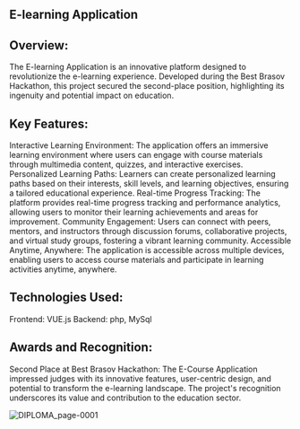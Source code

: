 ## E-learning Application 

## Overview:
The E-learning Application is an innovative platform designed to revolutionize the e-learning experience. Developed during the Best Brasov Hackathon, this project secured the second-place position, highlighting its ingenuity and potential impact on education.

## Key Features:
Interactive Learning Environment: The application offers an immersive learning environment where users can engage with course materials through multimedia content, quizzes, and interactive exercises.
Personalized Learning Paths: Learners can create personalized learning paths based on their interests, skill levels, and learning objectives, ensuring a tailored educational experience.
Real-time Progress Tracking: The platform provides real-time progress tracking and performance analytics, allowing users to monitor their learning achievements and areas for improvement.
Community Engagement: Users can connect with peers, mentors, and instructors through discussion forums, collaborative projects, and virtual study groups, fostering a vibrant learning community.
Accessible Anytime, Anywhere: The application is accessible across multiple devices, enabling users to access course materials and participate in learning activities anytime, anywhere.

## Technologies Used:
Frontend: VUE.js
Backend: php, MySql
## Awards and Recognition:
Second Place at Best Brasov Hackathon: The E-Course Application impressed judges with its innovative features, user-centric design, and potential to transform the e-learning landscape. The project's recognition underscores its value and contribution to the education sector.

                                
![DIPLOMA_page-0001](https://github.com/PascaleBogdan/E-course-application/assets/100681327/86572dc3-b9d0-4c91-9a2a-1b55141a17ec)

